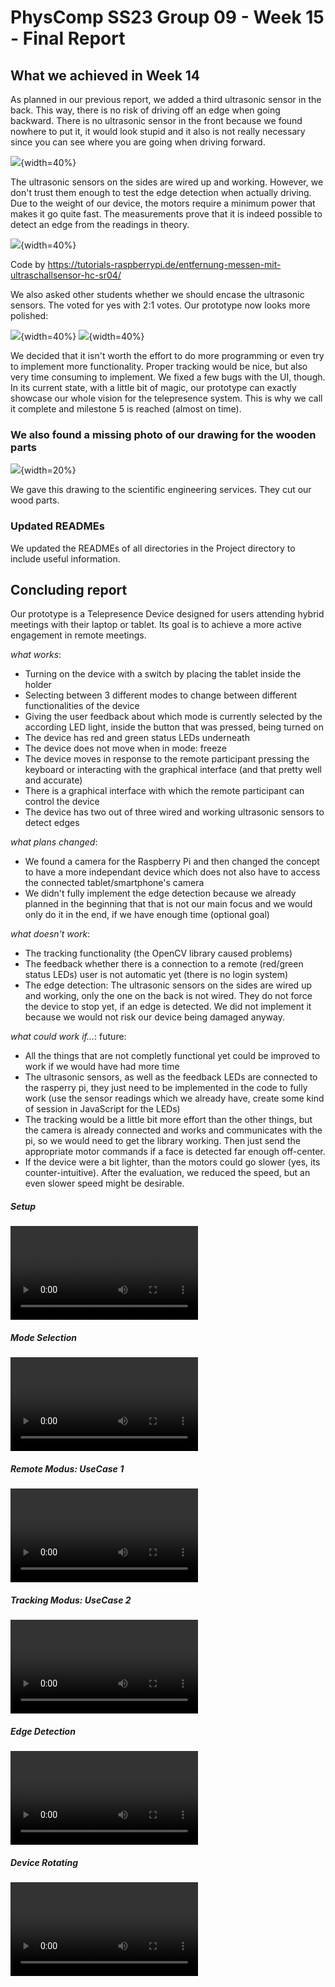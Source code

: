# PhysComp SS23 Group 09 - Week 15 - Final Report

## What we achieved in Week 14

As planned in our previous report, we added a third ultrasonic sensor in the back. This way, there is no risk of driving off an edge when going backward. There is no ultrasonic sensor in the front because we found nowhere to put it, it would look stupid and it also is not really necessary since you can see where you are going when driving forward.

![](Figures/all_back.jpg){width=40%}

The ultrasonic sensors on the sides are wired up and working. However, we don't trust them enough to test the edge detection when actually driving. Due to the weight of our device, the motors require a minimum power that makes it go quite fast. The measurements prove that it is indeed possible to detect an edge from the readings in theory.

![](Figures/ultra_console.png){width=40%}

Code by https://tutorials-raspberrypi.de/entfernung-messen-mit-ultraschallsensor-hc-sr04/

We also asked other students whether we should encase the ultrasonic sensors. The voted for yes with 2:1 votes. Our prototype now looks more polished:

![](Figures/ultra_exposed.jpg){width=40%}
![](Figures/ultra_encased.jpg){width=40%}

We decided that it isn't worth the effort to do more programming or even try to implement more functionality. Proper tracking would be nice, but also very time consuming to implement. We fixed a few bugs with the UI, though. In its current state, with a little bit of magic, our prototype can exactly showcase our whole vision for the telepresence system. This is why we call it complete and milestone 5 is reached (almost on time).

### We also found a missing photo of our drawing for the wooden parts

![](../Project/Concept/wood_drawing.jpg){width=20%}

We gave this drawing to the scientific engineering services. They cut our wood parts.

### Updated READMEs

We updated the READMEs of all directories in the Project directory to include useful information.

## Concluding report

Our prototype is a Telepresence Device designed for users attending hybrid meetings with their laptop or tablet. Its goal is to achieve a more active engagement in remote meetings. 

*what works*:
- Turning on the device with a switch by placing the tablet inside the holder
- Selecting between 3 different modes to change between different functionalities of the device 
- Giving the user feedback about which mode is currently selected by the according LED light, inside the button that was pressed, being turned on
- The device has red and green status LEDs underneath
- The device does not move when in mode: freeze
- The device moves in response to the remote participant pressing the keyboard or interacting with the graphical interface (and that pretty well and accurate)
- There is a graphical interface with which the remote participant can control the device
- The device has two out of three wired and working ultrasonic sensors to detect edges

*what plans changed*:
- We found a camera for the Raspberry Pi and then changed the concept to have a more independant device which does not also have to access the connected tablet/smartphone's camera
- We didn't fully implement the edge detection because we already planned in the beginning that that is not our main focus and we would only do it in the end, if we have enough time (optional goal)

*what doesn't work*:
- The tracking functionality (the OpenCV library caused problems)
- The feedback whether there is a connection to a remote (red/green status LEDs) user is not automatic yet (there is no login system)
- The edge detection: The ultrasonic sensors on the sides are wired up and working, only the one on the back is not wired. They do not force the device to stop yet, if an edge is detected. We did not implement it because we would not risk our device being damaged anyway.

*what could work if...*:
future:
- All the things that are not completly functional yet could be improved to work if we would have had more time
- The ultrasonic sensors, as well as the feedback LEDs are connected to the rasperry pi, they just need to be implemented in the code to fully work (use the sensor readings which we already have, create some kind of session in JavaScript for the LEDs)
- The tracking would be a little bit more effort than the other things, but the camera is already connected and works and communicates with the pi, so we would need to get the library working. Then just send the appropriate motor commands if a face is detected far enough off-center.
- If the device were a bit lighter, than the motors could go slower (yes, its counter-intuitive). After the evaluation, we reduced the speed, but an even slower speed might be desirable.

##### Setup 
![](Figures/Presentation/video-1.mp4)

##### Mode Selection
![](Figures/Presentation/video-2.mp4)

##### Remote Modus: UseCase 1
![](Figures/Presentation/video-3.mp4)

##### Tracking Modus: UseCase 2
![](Figures/Presentation/trackingMode.mov)

##### Edge Detection  
![](Figures/Presentation/edgeDetection.mov)

##### Device Rotating  
![](Figures/Presentation/rotatingDevice.mp4)
